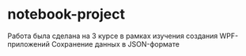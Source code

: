 # notebook-project
Работа была сделана на 3 курсе в рамках изучения создания WPF-приложений
Сохранение данных в JSON-формате
